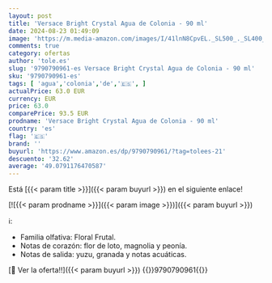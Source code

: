 ```yaml
---
layout: post
title: 'Versace Bright Crystal Agua de Colonia - 90 ml'
date: 2024-08-23 01:49:09
image: 'https://m.media-amazon.com/images/I/41lnN8CpvEL._SL500_._SL400_.jpg'
comments: true
category: ofertas
author: 'tole.es'
slug: '9790790961-es Versace Bright Crystal Agua de Colonia - 90 ml'
sku: '9790790961-es'
tags: [ 'agua','colonia','de','🇪🇸', ]
actualPrice: 63.0 EUR
currency: EUR
price: 63.0
comparePrice: 93.5 EUR
prodname: 'Versace Bright Crystal Agua de Colonia - 90 ml'
country: 'es'
flag: '🇪🇸'
brand: ''
buyurl: 'https://www.amazon.es/dp/9790790961/?tag=tolees-21'
descuento: '32.62'
average: '49.0791176470587'
---
```


Está [{{< param title >}}]({{< param buyurl >}}) en el siguiente enlace!

[![{{< param prodname >}}]({{< param image >}})]({{< param buyurl >}})

ℹ️:

- Familia olfativa: Floral Frutal.
- Notas de corazón: flor de loto, magnolia y peonía.
- Notas de salida: yuzu, granada y notas acuáticas.

[🛒 Ver la oferta!!]({{< param buyurl >}})
{{<world>}}9790790961{{</world>}}
